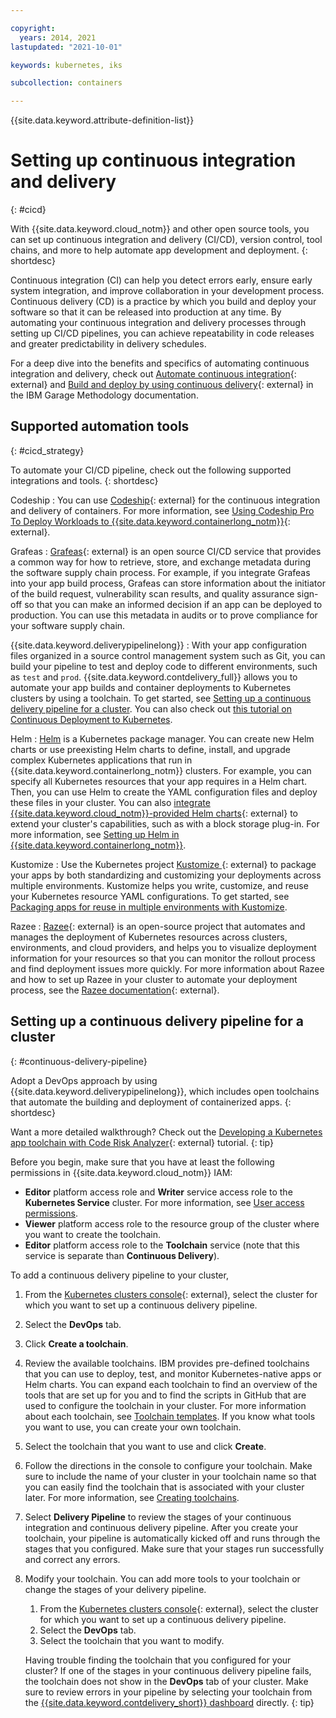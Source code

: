 ```yaml
---

copyright: 
  years: 2014, 2021
lastupdated: "2021-10-01"

keywords: kubernetes, iks

subcollection: containers

---
```


{{site.data.keyword.attribute-definition-list}}



# Setting up continuous integration and delivery
{: #cicd}

With {{site.data.keyword.cloud_notm}} and other open source tools, you can set up continuous integration and delivery (CI/CD), version control, tool chains, and more to help automate app development and deployment.
{: shortdesc}

Continuous integration (CI) can help you detect errors early, ensure early system integration, and improve collaboration in your development process. Continuous delivery (CD) is a practice by which you build and deploy your software so that it can be released into production at any time. By automating your continuous integration and delivery processes through setting up CI/CD pipelines, you can achieve repeatability in code releases and greater predictability in delivery schedules.

For a deep dive into the benefits and specifics of automating continuous integration and delivery, check out [Automate continuous integration](https://www.ibm.com/garage/method/practices/code/practice_continuous_integration){: external} and [Build and deploy by using continuous delivery](https://www.ibm.com/garage/method/practices/deliver/practice_continuous_delivery){: external} in the IBM Garage Methodology documentation.

## Supported automation tools
{: #cicd_strategy}

To automate your CI/CD pipeline, check out the following supported integrations and tools.
{: shortdesc}

Codeship
:   You can use [Codeship](https://codeship.com){: external} for the continuous integration and delivery of containers. For more information, see [Using Codeship Pro To Deploy Workloads to {{site.data.keyword.containerlong_notm}}](https://www.ibm.com/cloud/blog/using-codeship-pro-deploy-workloads-ibm-container-service){: external}.

Grafeas
:   [Grafeas](https://grafeas.io){: external} is an open source CI/CD service that provides a common way for how to retrieve, store, and exchange metadata during the software supply chain process. For example, if you integrate Grafeas into your app build process, Grafeas can store information about the initiator of the build request, vulnerability scan results, and quality assurance sign-off so that you can make an informed decision if an app can be deployed to production. You can use this metadata in audits or to prove compliance for your software supply chain.

{{site.data.keyword.deliverypipelinelong}}
:   With your app configuration files organized in a source control management system such as Git, you can build your pipeline to test and deploy code to different environments, such as `test` and `prod`. {{site.data.keyword.contdelivery_full}} allows you to automate your app builds and container deployments to Kubernetes clusters by using a toolchain. To get started, see [Setting up a continuous delivery pipeline for a cluster](#continuous-delivery-pipeline). You can also check out [this tutorial on Continuous Deployment to Kubernetes](/docs/solution-tutorials?topic=solution-tutorials-continuous-deployment-to-kubernetes#continuous-deployment-to-kubernetes).

Helm
:   [Helm](https://helm.sh) is a Kubernetes package manager. You can create new Helm charts or use preexisting Helm charts to define, install, and upgrade complex Kubernetes applications that run in {{site.data.keyword.containerlong_notm}} clusters. For example, you can specify all Kubernetes resources that your app requires in a Helm chart. Then, you can use Helm to create the YAML configuration files and deploy these files in your cluster. You can also [integrate {{site.data.keyword.cloud_notm}}-provided Helm charts](https://cloud.ibm.com/kubernetes/helm){: external} to extend your cluster's capabilities, such as with a block storage plug-in. For more information, see [Setting up Helm in {{site.data.keyword.containerlong_notm}}](/docs/containers?topic=containers-helm).

Kustomize
:   Use the Kubernetes project [Kustomize ](https://github.com/kubernetes-sigs/kustomize){: external} to package your apps by both standardizing and customizing your deployments across multiple environments. Kustomize helps you write, customize, and reuse your Kubernetes resource YAML configurations. To get started, see [Packaging apps for reuse in multiple environments with Kustomize](/docs/containers?topic=containers-app#kustomize).

Razee
:   [Razee](https://razee.io/){: external} is an open-source project that automates and manages the deployment of Kubernetes resources across clusters, environments, and cloud providers, and helps you to visualize deployment information for your resources so that you can monitor the rollout process and find deployment issues more quickly. For more information about Razee and how to set up Razee in your cluster to automate your deployment process, see the [Razee documentation](https://github.com/razee-io/Razee){: external}.


## Setting up a continuous delivery pipeline for a cluster
{: #continuous-delivery-pipeline}

Adopt a DevOps approach by using {{site.data.keyword.deliverypipelinelong}}, which includes open toolchains that automate the building and deployment of containerized apps.
{: shortdesc}

Want a more detailed walkthrough? Check out the [Developing a Kubernetes app toolchain with Code Risk Analyzer](https://www.ibm.com/cloud/architecture/tutorials/develop-kubernetes-app-with-code-risk-analyzer){: external} tutorial.
{: tip}

Before you begin, make sure that you have at least the following permissions in {{site.data.keyword.cloud_notm}} IAM:
- **Editor** platform access role and **Writer** service access role to the **Kubernetes Service** cluster. For more information, see [User access permissions](/docs/containers?topic=containers-access_reference).
- **Viewer** platform access role to the resource group of the cluster where you want to create the toolchain.
- **Editor** platform access role to the **Toolchain** service (note that this service is separate than **Continuous Delivery**).

To add a continuous delivery pipeline to your cluster,

1. From the [Kubernetes clusters console](https://cloud.ibm.com/kubernetes/clusters){: external}, select the cluster for which you want to set up a continuous delivery pipeline.
2. Select the **DevOps** tab.
3. Click **Create a toolchain**.
4. Review the available toolchains. IBM provides pre-defined toolchains that you can use to deploy, test, and monitor Kubernetes-native apps or Helm charts. You can expand each toolchain to find an overview of the tools that are set up for you and to find the scripts in GitHub that are used to configure the toolchain in your cluster. For more information about each toolchain, see [Toolchain templates](/docs/ContinuousDelivery?topic=ContinuousDelivery-cd_about#templates). If you know what tools you want to use, you can create your own toolchain.
5. Select the toolchain that you want to use and click **Create**.
6. Follow the directions in the console to configure your toolchain. Make sure to include the name of your cluster in your toolchain name so that you can easily find the toolchain that is associated with your cluster later. For more information, see [Creating toolchains](/docs/ContinuousDelivery?topic=ContinuousDelivery-toolchains_getting_started).
7. Select **Delivery Pipeline** to review the stages of your continuous integration and continuous delivery pipeline. After you create your toolchain, your pipeline is automatically kicked off and runs through the stages that you configured. Make sure that your stages run successfully and correct any errors.
8. Modify your toolchain. You can add more tools to your toolchain or change the stages of your delivery pipeline.
    1. From the [Kubernetes clusters console](https://cloud.ibm.com/kubernetes/clusters){: external}, select the cluster for which you want to set up a continuous delivery pipeline.
    2. Select the **DevOps** tab.
    3. Select the toolchain that you want to modify.

    Having trouble finding the toolchain that you configured for your cluster? If one of the stages in your continuous delivery pipeline fails, the toolchain does not show in the **DevOps** tab of your cluster. Make sure to review errors in your pipeline by selecting your toolchain from the [{{site.data.keyword.contdelivery_short}} dashboard](https://cloud.ibm.com/devops/toolchains) directly.
    {: tip}




